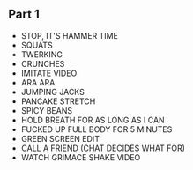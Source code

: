 ## Part 1
- STOP, IT'S HAMMER TIME
- SQUATS
- TWERKING
- CRUNCHES
- IMITATE VIDEO
- ARA ARA
- JUMPING JACKS
- PANCAKE STRETCH
- SPICY BEANS
- HOLD BREATH FOR AS LONG AS I CAN
- FUCKED UP FULL BODY FOR 5 MINUTES
- GREEN SCREEN EDIT
- CALL A FRIEND (CHAT DECIDES WHAT FOR)
- WATCH GRIMACE SHAKE VIDEO
